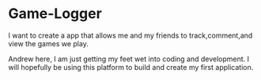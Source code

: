# Game-Logger
I want to create a app that allows me and my friends to track,comment,and view the games we play.


Andrew here, I am just getting my feet wet into coding and development. I will hopefully be using this platform to build and create
my first application. 

